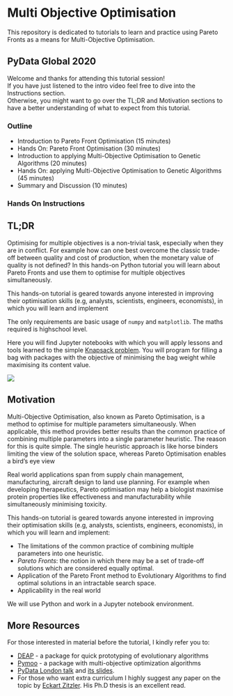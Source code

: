 # Multi Objective Optimisation
This repository is dedicated to tutorials to learn and practice using Pareto Fronts 
as a means for Multi-Objective Optimisation.

## PyData Global 2020
Welcome and thanks for attending this tutorial session!    
If you have just listened to the intro video feel free to dive into the Instructions section.  
Otherwise, you might want to go over the TL;DR and Motivation sections to have a better understanding of what to expect from this tutorial.

### Outline
* Introduction to Pareto Front Optimisation (15 minutes)
* Hands On: Pareto Front Optimisation (30 minutes)
* Introduction to applying Multi-Objective Optimisation to Genetic Algorithms (20 minutes)
* Hands On: applying Multi-Objective Optimisation to Genetic Algorithms (45 minutes)
* Summary and Discussion (10 minutes)

### Hands On Instructions



## TL;DR
Optimising for multiple objectives is a non-trivial task, especially when they are in conflict. For example how can one best overcome the classic trade-off between quality and cost of production, when the monetary value of quality is not defined?  In this hands-on Python tutorial you will learn about Pareto Fronts and use them to optimise for multiple objectives simultaneously.

This hands-on tutorial is geared towards anyone interested in improving their optimisation skills (e.g, analysts, scientists, engineers, economists), in which you will learn and implement

The only requirements are basic usage of `numpy` and `matplotlib`. The maths required is highschool level. 

Here you will find Jupyter notebooks with which you will apply lessons and tools learned to the simple [Knapsack problem](https://en.wikipedia.org/wiki/Knapsack_problem). 
You will program for filling a bag with packages with the objective of minimising the bag weight while maximising its content value. 

<img src="https://upload.wikimedia.org/wikipedia/commons/f/fd/Knapsack.svg">



## Motivation
Multi-Objective Optimisation, also known as Pareto Optimisation, is a method to optimise for multiple parameters simultaneously. When applicable, this method provides better results than the common practice of combining multiple parameters into a single parameter heuristic. The reason for this is quite simple. The single heuristic approach is like horse binders limiting the view of the solution space, whereas Pareto Optimisation enables a bird’s eye view

Real world applications span from supply chain management, manufacturing, aircraft design to land use planning. For example when developing therapeutics, Pareto optimisation may help a biologist maximise protein properties like effectiveness and manufacturability while simultaneously minimising toxicity.

This hands-on tutorial is geared towards anyone interested in improving their optimisation skills (e.g, analysts, scientists, engineers, economists), in which you will learn and implement:

*  The limitations of the common practice of combining multiple parameters into one heuristic.
*  *Pareto Fronts*: the notion in which there may be a set of trade-off solutions which are considered equally optimal.   
* Application of the Pareto Front method to Evolutionary Algorithms to find optimal solutions in an intractable search space.
* Applicability in the real world

We will use Python and work in a Jupyter notebook environment. 





## More Resources
For those interested in material before the tutorial, I kindly refer you to:   
* [DEAP](https://deap.readthedocs.io/en/master/) - a package for quick prototyping of evolutionary algorithms  
* [Pymoo](https://pymoo.org/) - a package with multi-objective optimization algorithms 
*  [PyData London talk](https://www.youtube.com/watch?v=_9x4cmQWZ6g) and [its slides](https://drive.google.com/file/d/1UMPGkeA_Tsc5PYWktpjquhIhOa9OD8Gb/view).  
*  For those who want extra curriculum I highly suggest any paper on the topic by [Eckart Zitzler](https://scholar.google.ch/citations?user=GW8tPekAAAAJ&hl=de). His Ph.D thesis is an excellent read.
